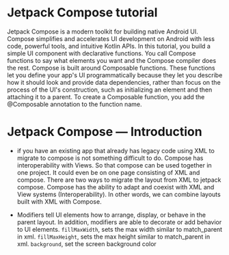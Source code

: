 # Jetpack Compose tutorial
Jetpack Compose is a modern toolkit for building native Android UI. Compose simplifies and accelerates UI development on Android with less code, powerful tools, and intuitive Kotlin APIs.
In this tutorial, you build a simple UI component with declarative functions. You call Compose functions to say what elements you want and the Compose compiler does the rest. Compose is built around Composable functions. These functions let you define your app\'s UI programmatically because they let you describe how it should look and provide data dependencies, rather than focus on the process of the UI\'s construction, such as initializing an element and then attaching it to a parent. To create a Composable function, you add the @Composable annotation to the function name.

# Jetpack Compose — Introduction
- if you have an existing app that already has legacy code using XML to migrate to compose is not something difficult to do. Compose has interoperability with Views. So that compose can be used together in one project. It could even be on one page consisting of XML and compose. There are two ways to migrate the layout from XML to jetpack compose. Compose has the ability to adapt and coexist with XML and View systems (Interoperability). In other words, we can combine layouts built with XML with Compose.

- Modifiers tell UI elements how to arrange, display, or behave in the parent layout. In addition, modifiers are able to decorate or add behavior to UI elements.
`fillMaxWidth`, sets the max width similar to match_parent in xml.
`fillMaxHeight`, sets the max height similar to match_parent in xml.
`background`, set the screen background color
